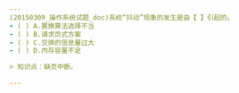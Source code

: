 ```yaml
---
(20150309_操作系统试题_doc)系统“抖动”现象的发生是由【 】引起的。
- ( ) A.置换算法选择不当 
- ( ) B.请求页式方案 
- ( ) C.交换的信息量过大 
- ( ) D.内存容量不足

> 知识点：缺页中断。

---
```

